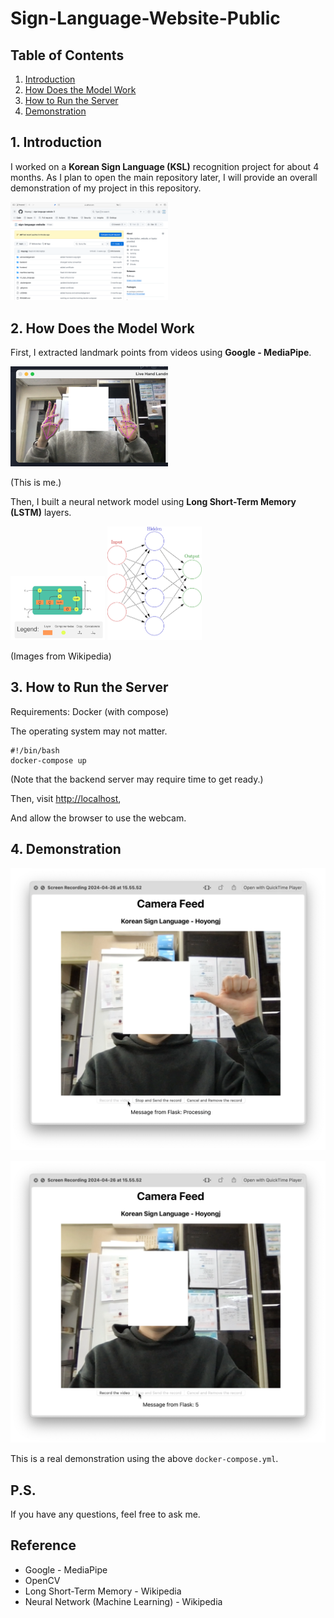 # Sign-Language-Website-Public

## Table of Contents
1. [Introduction](#1-introduction)
2. [How Does the Model Work](#2-how-does-the-model-work)
3. [How to Run the Server](#3-how-to-run-the-server)
4. [Demonstration](#4-demonstration)

## 1. Introduction

I worked on a **Korean Sign Language (KSL)** recognition project for about 4 months. As I plan to open the main repository later, I will provide an overall demonstration of my project in this repository.

<img alt="Project Repository" src="./src/slw-repo.png" style="width:50%">

## 2. How Does the Model Work

First, I extracted landmark points from videos using **Google - MediaPipe**.

<img alt="MediaPipe Demo" src="./src/mediapipe-demo.png" style="width:50%">

(This is me.)

Then, I built a neural network model using **Long Short-Term Memory (LSTM)** layers.

<img alt="LSTM Demo - Wikipedia" src="./src/LSTM_Cell.svg" style="width:30%">

<img alt="Simple ANN - Wikipedia" src="./src/Colored_neural_network.svg" style="width:30%">

(Images from Wikipedia)

## 3. How to Run the Server

Requirements: Docker (with compose)

The operating system may not matter.

```shell
#!/bin/bash
docker-compose up
```

(Note that the backend server may require time to get ready.)

Then, visit [http://localhost](http://localhost),

And allow the browser to use the webcam.

## 4. Demonstration

![My motion 5](./src/my-motion-1.png)

![My motion result](./src/my-motion-2.png)

This is a real demonstration using the above `docker-compose.yml`.

## P.S.

If you have any questions, feel free to ask me.

## Reference

* Google - MediaPipe
* OpenCV
* Long Short-Term Memory - Wikipedia
* Neural Network (Machine Learning) - Wikipedia